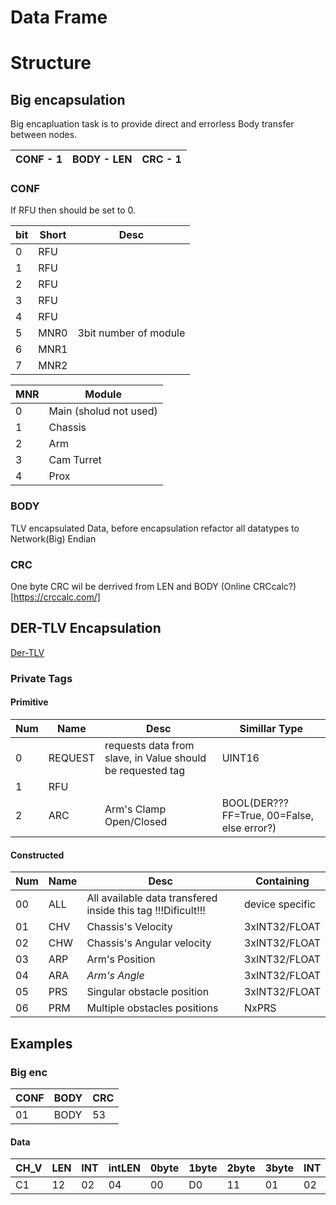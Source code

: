 # Data Frame

# Structure 
## Big encapsulation
Big encapluation task is to provide direct and errorless Body transfer between nodes.

|CONF - 1| BODY - LEN | CRC - 1|
|---|---|---|
    
### CONF
If RFU then should be set to 0.

|bit |Short |Desc |
|--- |---- |---- |
|0| RFU||
|1| RFU||
|2| RFU||
|3| RFU||
|4| RFU||
|5| MNR0| 3bit number of module|
|6| MNR1||
|7| MNR2||

|MNR| Module|
|---|---|
|0| Main (sholud not used)|
|1| Chassis|
|2| Arm|
|3| Cam Turret|
|4| Prox|

### BODY

TLV encapsulated Data, before encapsulation refactor all datatypes to Network(Big) Endian

### CRC
One byte CRC wil be derrived from LEN and BODY
(Online CRCcalc?) [https://crccalc.com/]

## DER-TLV Encapsulation

[Der-TLV](https://www.oss.com/asn1/resources/asn1-made-simple/asn1-quick-reference/basic-encoding-rules.html)

### Private Tags

#### Primitive
|Num |Name |Desc |Simillar Type |
|--- |---- |---- |---- |
|0| REQUEST| requests data from slave, in Value should be requested tag| UINT16|
|1| RFU| | |
|2| ARC| Arm's Clamp Open/Closed| BOOL(DER???     FF=True, 00=False, else error?)|

#### Constructed
|Num |Name |Desc | Containing|
|--- |---- |---- | ----------|
|00| ALL| All available data transfered inside this tag !!!Dificult!!!| device specific|
|01| CHV| Chassis's Velocity|         3xINT32/FLOAT|
|02| CHW| Chassis's Angular velocity| 3xINT32/FLOAT|
|03| ARP| Arm's Position|         3xINT32/FLOAT|
|04| ARA| _Arm's Angle_|            3xINT32/FLOAT|
|05| PRS| Singular obstacle position| 3xINT32/FLOAT|
|06| PRM| Multiple obstacles positions| NxPRS|

## Examples

### Big enc
| CONF | BODY | CRC |
|---   |---   |---  |
|01  | BODY | 53 |

#### Data
|CH_V | LEN | INT | intLEN | 0byte | 1byte | 2byte | 3byte | INT | intLEN | 0byte | 1byte | 2byte | 3byte | INT | intLEN | 0byte | 1byte | 2byte | 3byte |
|---|---|---|---|---|---|---|---|---|---|---|---|---|---|---|---|---|---|---|---|
| C1 | 12 | 02 | 04 | 00 | D0 | 11 | 01 | 02 | 04 | 00 | D0 | 11 | 01 | 02 | 04 | 00 | 00 | 00 | 00 |




